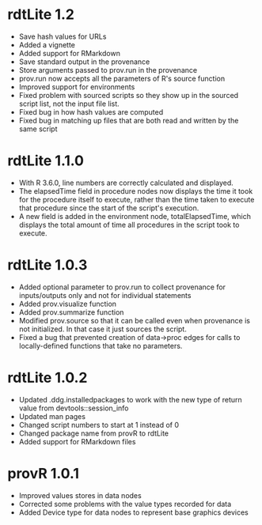 # rdtLite 1.2

* Save hash values for URLs
* Added a vignette
* Added support for RMarkdown
* Save standard output in the provenance
* Store arguments passed to prov.run in the provenance
* prov.run now accepts all the parameters of R's source function
* Improved support for environments
* Fixed problem with sourced scripts so they show up in the sourced script list, not the input file list.
* Fixed bug in how hash values are computed
* Fixed bug in matching up files that are both read and written by the same script

# rdtLite 1.1.0

* With R 3.6.0, line numbers are correctly calculated and displayed.
* The elapsedTime field in procedure nodes now displays the time it took for the procedure itself to execute,
rather than the time taken to execute that procedure since the start of the script's execution.
* A new field is added in the environment node, totalElapsedTime, which displays the total amount of time all
procedures in the script took to execute.

# rdtLite 1.0.3

* Added optional parameter to prov.run to collect provenance for inputs/outputs only
and not for individual statements
* Added prov.visualize function
* Added prov.summarize function
* Modified prov.source so that it can be called even when provenance is not initialized.  In
that case it just sources the script.
* Fixed a bug that prevented creation of data->proc edges for calls to locally-defined 
functions that take no parameters.

# rdtLite 1.0.2

* Updated .ddg.installedpackages to work with the new type of return value from devtools::session_info
* Updated man pages
* Changed script numbers to start at 1 instead of 0
* Changed package name from provR to rdtLite
* Added support for RMarkdown files

# provR 1.0.1

* Improved values stores in data nodes
* Corrected some problems with the value types recorded for data
* Added Device type for data nodes to represent base graphics devices
